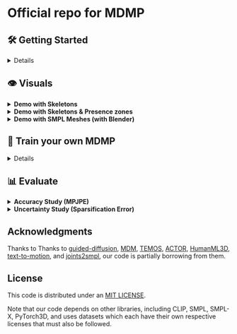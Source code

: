 # Official repo for MDMP

## 🛠️ Getting Started

<details>

### 1. Setup Conda environment

```shell
sudo apt update
sudo apt install ffmpeg
conda env create -f environment.yml
conda activate mdmp
python -m spacy download en_core_web_sm
pip install git+https://github.com/openai/CLIP.git
```
We test our code on Python 3.7.13 and PyTorch 1.7.1

#### Alternative: Pip Installation
<details>
We provide an alternative pip installation in case you encounter difficulties setting up the conda environment.

```
pip install -r requirements.txt
```
We test this installation on Python 3.10

</details>

### 2. Download dependencies:

```bash
bash prepare/download_smpl_files.sh
bash prepare/download_glove.sh
bash prepare/download_t2m_evaluators.sh
bash prepare/download_recognition_models.sh
```

#### Troubleshooting
To address the download error related to gdown: "Cannot retrieve the public link of the file. You may need to change the permission to 'Anyone with the link', or have had many accesses". A potential solution is to run `pip install --upgrade --no-cache-dir gdown`

### 3. Get data

**HumanML3D** - Follow the instructions in [HumanML3D](https://github.com/EricGuo5513/HumanML3D.git),
then copy the result dataset to our repository:

```shell
cp -r ../HumanML3D/HumanML3D ./dataset/HumanML3D
```

<!-- **KIT** - Download from [HumanML3D](https://github.com/EricGuo5513/HumanML3D.git) (no processing needed this time) and the place result in `./dataset/KIT-ML` -->

### 4. Download the pretrained models

```
bash prepare/download_models.sh
```

#### (Optional) Download Manually

[mdmp_pretrained](https://leobringer.com/wp-content/uploads/2024/09/preatrained_model.zip) - it's a zip file, unzip and place them in `./save/`.

</details>


## 👁️ Visuals

<details>
  <summary><b>Demo with Skeletons</b></summary>

### Generate from test set prompts

```shell
python -m sample.generate_w_gt --model_path ./save/mdmp_pretrained/model000500000.pt --num_samples 3 --num_repetitions 3
```

**You may modify the arguments based on your preferences:**
* `--device` id. 
* `--num_samples` to generate more samples conditionned on different inputs
* `--num_repetitions` to generate more samples conditionned on the same inputs
* `--model_path` to change the path if you have trained your own model and want to test it

**Running those will get you:**
* `results.npy` file with text prompts and xyz positions of the generated animation
* `sample##_rep##.mp4` - a stick figure animation for each generated motion including the ground-truth motion for comparison.

It should look something like this:

<div align="center">
  <img src="assets/example1.gif" alt="example">
</div>

</details>

<details>
  <summary><b>Demo with Skeletons & Presence zones</b></summary>

```shell
python -m sample.generate_w_zones --model_path ./save/mdmp_pretrained/model000500000.pt --num_samples 3 --num_repetitions 3
```

**You may modify the arguments based on your preferences:**
* `--device` id. 
* `--num_samples` to generate more samples conditionned on different inputs
* `--num_repetitions` to generate more samples conditionned on the same inputs
* `--model_path` to change the path if you have trained your own model and want to test it


**Running those will get you:**
* `results.npy` file with text prompts and xyz positions of the generated animation
* `sample##_rep##.mp4` - a stick figure animation for each generated motion including zones of presence around 'end-effector' joints to assess uncertainty.

It should look something like this:

<div align="center">
  <img src="assets/example2.gif" alt="example">
</div>

</details>

<details>
  <summary><b>Demo with SMPL Meshes (with Blender)</b></summary>

### Generate simple skeleton videos to be rendered

```shell
python -m sample.generate_for_meshes --model_path ./save/mdmp_pretrained/model000500000.pt --num_samples 3 --num_repetitions 3
```

**You may also define:**
* `--device` id.
* `--num_samples` to generate more samples conditionned on different inputs
* `--num_repetitions` to generate more samples conditionned on the same inputs
* `--model_path` to change the path if you have trained your own model and want to test it

**Running those will get you:**
* `results.npy` file with text prompts and xyz positions of the generated animation
* `sample##_rep##.mp4` - a stick figure animation for each generated motion with no ground-truth, no floor, nor zones of presence.

It should look something like this:

<div align="center">
  <img src="assets/example5.gif" alt="example">
</div>

### Create SMPL parameters

Frow now on if you want to render the SMPL mesh you should chose an `.mp4` file that you would like to render, copy its relative path and use the following script to create SMPL parameters of that file:

```shell
python -m visualize.render_mesh --input_path /path/to/mp4/stick/figure/file
```

**This script outputs:**
* `sample##_rep##_smpl_params.npy` - SMPL parameters (thetas, root translations, vertices and faces)
* `sample##_rep##_obj` - Mesh per frame in `.obj` format.

### Set up blender

Refer to [TEMOS-Rendering motions](https://github.com/Mathux/TEMOS) for blender setup, then install the following dependencies.

```
YOUR_BLENDER_PYTHON_PATH/python -m pip install -r prepare/blender_requirements.txt
```

### Render SMPL meshes

Run the following command to render SMPL using blender:

```
YOUR_BLENDER_PATH/blender --background --python render.py -- --cfg=./configs/render.yaml --npy=YOUR_NPY_FOLDER --mode=video
```

**You may also define:**
- `--mode=video`: render mp4 video
- `--mode=sequence`: render the whole motion in a png image.

**Based on the mode you chose this script outputs:**
* `sample##_rep##_smpl_params.mp4` - a Video with the SMPL parameters rendered with Blender that should look like this:

<div align="center">
  <img src="assets/example6.gif" alt="example">
</div>

* `sample##_rep##_smpl_params.png` - A summary of the sequence through an image that should look like this:

<div align="center">
  <img src="assets/example6.png" alt="example">
</div>

* It will also create one folder with the `.obj` files and one with each single frame of the video.


</details>

## 🚀 Train your own MDMP

<details>

```shell
python -m train.train_mdmp --save_dir save/my_own_mdmp --dataset humanml
```

* Use `--diffusion_steps 50` to train a faster model with less diffusion steps.
* Use `--device` to define GPU id.
* Add `--train_platform_type {ClearmlPlatform, TensorboardPlatform}` to track results with either [ClearML](https://clear.ml/) or [Tensorboard](https://www.tensorflow.org/tensorboard).
* Add `--use_gcn true` to try the GCN version
* Change `--emb_motion_len` to a value lower than 50 if you want you model to be conditionned on shorter motion sequences
* Add `--num_steps` to specificy the number of training steps and train more or less
* Use `--batch_size` to change to a smaller batch size if your GPU memory gets in the way

</details>

## 📊 Evaluate

<details>
  <summary><b>Accuracy Study (MPJPE)</b></summary>

* Takes about 30mins (on a single GPU) for 3 repetitions per input to go over the entire test set (excluding motion sequences shorter than 3s).
* The output of this script will be printed in the terminal and correspond to the MPJPE at various time steps of the predicted motion (from 0.5 to 5.5s).
* The pre-trained model results should match the ones reported in the temporal chart of the paper (or sometimes lower).

```shell
python -m eval.eval_mpjpe --model_path ./save/mdmp_pretrained/model000500000.pt --num_repetitions 3
```

**You may also define:**
* `--device` id.
* `--num_samples` to generate more samples conditionned on different inputs
* `--num_repetitions` to generate more samples conditionned on the same inputs
* `--model_path` to change the path if you have trained your own model and want to test it

The chart in the paper:
<img src="assets/temporal_chart.png" alt="Temporal Chart" width="400">:

</details>

<details>
  <summary><b>Uncertainty Study (Sparsification Error)</b></summary>

* The output of this script will be saved in the folder and correspond to the Sparsification Plot.
* The pre-trained model results should approxiametly match the ones reported in the paper (or sometimes lower).

```shell
python -m eval.eval_spars --model_path ./save/mdmp_pretrained/model000500000.pt --num_samples 10 --num_repetitions 5
```

**You may also define:**
* `--device` id.
* `--num_samples` to generate more samples conditionned on different inputs
* `--num_repetitions` to generate more samples conditionned on the same inputs (usually results in a curve that aligns even closely to the Oracle)
* `--model_path` to change the path if you have trained your own model and want to test it

The plot in the paper: (here we only assess 'Mode Divergence' which is the best index)
<img src="assets/sparsification.png" alt="Temporal Chart" width="400">:

</details>

## Acknowledgments

Thanks to Thanks to [guided-diffusion](https://github.com/openai/guided-diffusion), [MDM](https://github.com/GuyTevet/motion-diffusion-model), [TEMOS](https://github.com/Mathux/TEMOS), [ACTOR](https://github.com/Mathux/ACTOR), [HumanML3D](https://github.com/EricGuo5513/HumanML3D), [text-to-motion](https://github.com/EricGuo5513/text-to-motion), and [joints2smpl](https://github.com/wangsen1312/joints2smpl), our code is partially borrowing from them.

## License

This code is distributed under an [MIT LICENSE](LICENSE).

Note that our code depends on other libraries, including CLIP, SMPL, SMPL-X, PyTorch3D, and uses datasets which each have their own respective licenses that must also be followed.